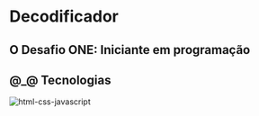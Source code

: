<h1>Decodificador</h1>

<h2>O Desafio ONE: Iniciante em programação</h2>

## @_@ Tecnologias


![html-css-javascript](https://github.com/Cintiatay/DECODIFICADOR/assets/143975344/55987b41-73cc-4ee5-ae25-f35acf9dec66)



